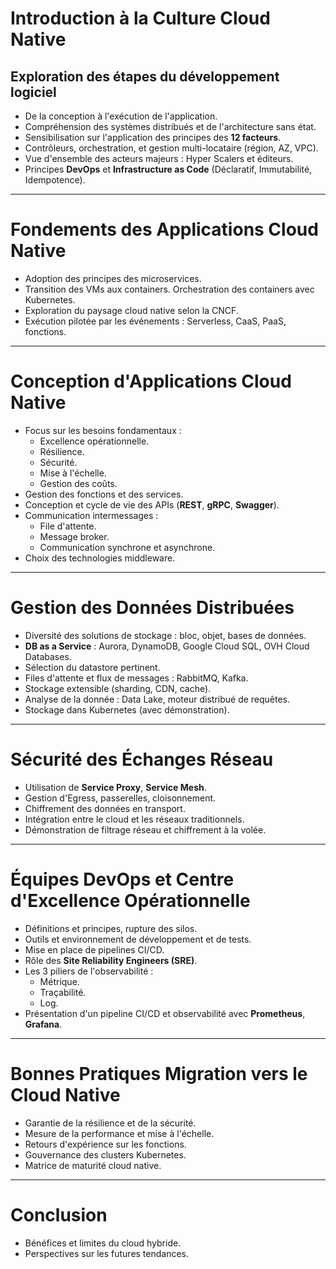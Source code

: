 # Introduction à la Culture Cloud Native

## Exploration des étapes du développement logiciel
- De la conception à l'exécution de l'application.
- Compréhension des systèmes distribués et de l'architecture sans état.
- Sensibilisation sur l'application des principes des **12 facteurs**.
- Contrôleurs, orchestration, et gestion multi-locataire (région, AZ, VPC).
- Vue d'ensemble des acteurs majeurs : Hyper Scalers et éditeurs.
- Principes **DevOps** et **Infrastructure as Code** (Déclaratif, Immutabilité, Idempotence).

---

# Fondements des Applications Cloud Native
- Adoption des principes des microservices.
- Transition des VMs aux containers. Orchestration des containers avec Kubernetes.
- Exploration du paysage cloud native selon la CNCF.
- Exécution pilotée par les événements : Serverless, CaaS, PaaS, fonctions.

---

# Conception d'Applications Cloud Native
- Focus sur les besoins fondamentaux : 
  - Excellence opérationnelle.
  - Résilience.
  - Sécurité.
  - Mise à l'échelle.
  - Gestion des coûts.
- Gestion des fonctions et des services.
- Conception et cycle de vie des APIs (**REST**, **gRPC**, **Swagger**).
- Communication intermessages : 
  - File d'attente.
  - Message broker.
  - Communication synchrone et asynchrone.
- Choix des technologies middleware.

---

# Gestion des Données Distribuées
- Diversité des solutions de stockage : bloc, objet, bases de données.
- **DB as a Service** : Aurora, DynamoDB, Google Cloud SQL, OVH Cloud Databases.
- Sélection du datastore pertinent.
- Files d'attente et flux de messages : RabbitMQ, Kafka.
- Stockage extensible (sharding, CDN, cache).
- Analyse de la donnée : Data Lake, moteur distribué de requêtes.
- Stockage dans Kubernetes (avec démonstration).

---

# Sécurité des Échanges Réseau
- Utilisation de **Service Proxy**, **Service Mesh**.
- Gestion d'Egress, passerelles, cloisonnement.
- Chiffrement des données en transport.
- Intégration entre le cloud et les réseaux traditionnels.
- Démonstration de filtrage réseau et chiffrement à la volée.

---

# Équipes DevOps et Centre d'Excellence Opérationnelle
- Définitions et principes, rupture des silos.
- Outils et environnement de développement et de tests.
- Mise en place de pipelines CI/CD.
- Rôle des **Site Reliability Engineers (SRE)**.
- Les 3 piliers de l'observabilité : 
  - Métrique.
  - Traçabilité.
  - Log.
- Présentation d'un pipeline CI/CD et observabilité avec **Prometheus**, **Grafana**.

---

# Bonnes Pratiques Migration vers le Cloud Native
- Garantie de la résilience et de la sécurité.
- Mesure de la performance et mise à l'échelle.
- Retours d'expérience sur les fonctions.
- Gouvernance des clusters Kubernetes.
- Matrice de maturité cloud native.

---

# Conclusion
- Bénéfices et limites du cloud hybride.
- Perspectives sur les futures tendances.

